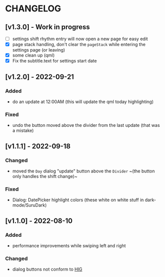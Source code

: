 # CHANGELOG

## [v1.3.0] - Work in progress

- [ ] settings shift rhythm entry will now open a new page for easy edit
- [x] page stack handling, don't clear the `pageStack` while entering the settings page (or leaving)
- [x] some clean up (qml)
- [x] Fix the subtitle.text for settings start date

## [v1.2.0] - 2022-09-21

### Added

- do an update at 12:00AM (this will update the qml today highlighting)

### Fixed

- undo the button moved above the divider from the last update (that was a mistake)

## [v1.1.1] - 2022-09-18

### Changed

- moved the `Day` dialog "update" button above the `Divider` ~(the button only handles the shift change)~

### Fixed

- Dialog: DatePicker highlight colors (these white on white stuff in dark-mode/SuruDark)

## [v1.1.0] - 2022-08-10

### Added

- performance improvements while swiping left and right

### Changed

- dialog buttons not conform to [HIG](https://docs.ubports.com/en/latest/humanguide/app-layout/dialogs.html)
